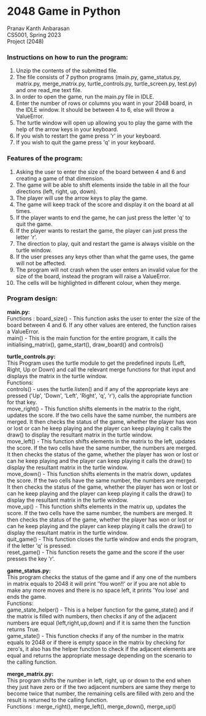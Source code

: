 # 2048 Game in Python
Pranav Kanth Anbarasan  
CS5001, Spring 2023  
Project (2048)  

### Instructions on how to run the program:
1. Unzip the contents of the submitted file.
2. The file consists of 7 python programs (main.py, game_status.py, matrix.py, merge_matrix.py, turtle_controls.py, turtle_screen.py, test.py) and one read_me text file.
3. In order to open the game, run the main.py file in IDLE.
4. Enter the number of rows or columns you want in your 2048 board, in the IDLE window. It should be between 4 to 6, else will throw a ValueError.
5. The turtle window will open up allowing you to play the game with the help of the arrow keys in your keyboard.
6. If you wish to restart the game press 'r' in your keyboard.
7. If you wish to quit the game press 'q' in your keyboard.

### Features of the program:
1. Asking the user to enter the size of the board between 4 and 6 and creating a game of that dimension. 
2. The game will be able to shift elements inside the table in all the four directions (left, right, up, down).
3. The player will use the arrow keys to play the game.
4. The game will keep track of the score and display it on the board at all times.
5. If the player wants to end the game, he can just press the letter 'q' to quit the game.
6. If the player wants to restart the game, the player can just press the letter 'r'.
7. The direction to play, quit and restart the game is always visible on the turtle window.
8. If the user presses any keys other than what the game uses, the game will not be affected.
9. The program will not crash when the user enters an invalid value for the size of the board, instead the program will raise a ValueError.
10. The cells will be highlighted in different colour, when they merge.

### Program design:  
**main.py:**  
Functions : board_size() - This function asks the user to enter the size of the board between 4 and 6. If any other values are entered, the function raises a ValueError.  
main() -  This is the main function for the entire program, it calls the initialising_matrix(), game_start(), draw_board() and controls()  

**turtle_controls.py:**  
This Program uses the turtle module to get the predefined inputs (Left, Right, Up or Down) and call the relevant merge functions for that input and displays the matrix in the turtle window.  
Functions:  
controls() - uses the turtle.listen() and if any of the appropriate keys are pressed ('Up', 'Down', 'Left', 'Right', 'q', 'r'), calls the appropriate function for that key.  
move_right() - This function shifts elements in the matrix to the right, updates the score. If the two cells have the same number, the numbers are merged. It then checks the status of the game, whether the player has won or lost or can he keep playing and the player can keep playing it calls the draw() to display the resultant matrix in the turtle window.  
move_left() - This function shifts elements in the matrix to the left, updates the score. If the two cells have the same number, the numbers are merged. It then checks the status of the game, whether the player has won or lost or can he keep playing and the player can keep playing it calls the draw() to display the resultant matrix in the turtle window.  
move_down() - This function shifts elements in the matrix down, updates the score. If the two cells have the same number, the numbers are merged. It then checks the status of the game, whether the player has won or lost or can he keep playing and the player can keep playing it calls the draw() to display the resultant matrix in the turtle window.  
move_up() - This function shifts elements in the matrix up, updates the score. If the two cells have the same number, the numbers are merged. It then checks the status of the game, whether the player has won or lost or can he keep playing and the player can keep playing it calls the draw() to display the resultant matrix in the turtle window.  
quit_game() - This function closes the turtle window and ends the program, if the letter 'q' is pressed.  
reset_game() - This function resets the game and the score if the user presses the key 'r'.  

**game_status.py:**  
This program checks the status of the game and if any one of the numbers in matrix equals to 2048 it will print 'You won!!' or if you are not able to make any more moves and there is no space left,  it prints 'You lose' and ends the game.  
Functions:  
game_state_helper() - This is a helper function for the game_state() and if the matrix is filled with numbers, then checks if any of the adjacent numbers are equal (left,right,up,down) and if it is same then the function returns True.  
game_state() - This function checks if any of the number in the matrix equals to 2048 or if there is empty space in the matrix by checking for zero's, it also has the helper function to check if the adjacent elements are equal and returns the appropriate message depending on the scenario to the calling function.

**merge_matrix.py:**  
This program shifts the number in left, right, up or down to the end when they just have zero or if the two adjacent numbers are same they merge to become twice that number, the remaining cells  are filled with zero and the result is returned to the calling function.  
Functions : merge_right(), merge_left(), merge_down(), merge_up()  







